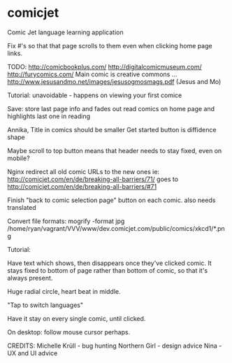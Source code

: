 # comicjet
Comic Jet language learning application

Fix #'s so that that page scrolls to them even when clicking home page links.


TODO:
http://comicbookplus.com/
http://digitalcomicmuseum.com/
http://furycomics.com/
Main comic is creative commons ... http://www.jesusandmo.net/images/jesusogmosmags.pdf (Jesus and Mo)

Tutorial:
	unavoidable - happens on viewing your first comice

Save:
	store last page info and fades out read comics on home page and highlights last one in reading

Annika,
	Title in comics should be smaller
	Get started button is diffidence shape

Maybe scroll to top button means that header needs to stay fixed, even on mobile?

Nginx redirect all old comic URLs to the new ones
	ie: http://comicjet.com/en/de/breaking-all-barriers/71/ goes to http://comicjet.com/en/de/breaking-all-barriers/#71

Finish "back to comic selection page" button on each comic.
	also needs translated


Convert file formats:
mogrify -format jpg /home/ryan/vagrant/VVV/www/dev.comicjet.com/public/comics/xkcd1/*.png







Tutorial:

Have text which shows, then disappears once they've clicked comic. It stays fixed to bottom of page rather than bottom of comic, so that it's always present.


Huge radial circle, heart beat in middle.

"Tap to switch languages"

Have it stay on every single comic, until clicked.

On desktop: follow mouse cursor perhaps.




CREDITS:
Michelle Krüll - bug hunting
Northern Girl - design advice
Nina - UX and UI advice

